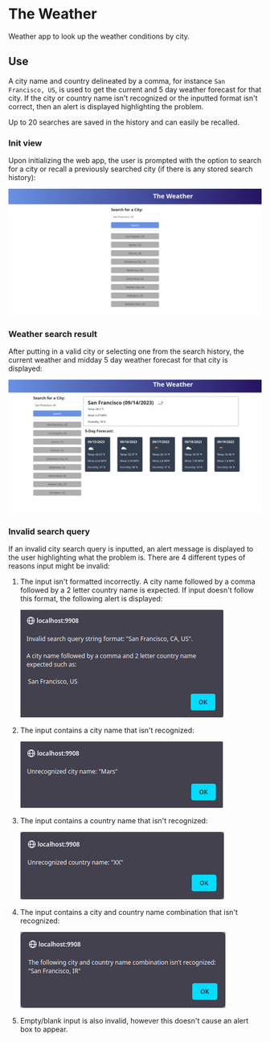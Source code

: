 # The Weather

Weather app to look up the weather conditions by city.

## Use

A city name and country delineated by a comma, for instance `San Francisco, US`, is used to get the current and 5 day
weather forecast for that city. If the city or country name isn't recognized or the inputted format isn't correct, then
an alert is displayed highlighting the problem.

Up to 20 searches are saved in the history and can easily be recalled.

### Init view

Upon initializing the web app, the user is prompted with the option to search for a city or recall a previously searched
city (if there is any stored search history):

![init screen](./docs/init.png)

### Weather search result

After putting in a valid city or selecting one from the search history, the current weather and midday 5 day weather
forecast for that city is displayed:

![weather city results](./docs/search_result.png)

### Invalid search query

If an invalid city search query is inputted, an alert message is displayed to the user highlighting what the problem is.
There are 4 different types of reasons input might be invalid:

1. The input isn't formatted incorrectly. A city name followed by a comma followed by a 2 letter country name is
   expected. If input doesn't follow this format, the following alert is displayed:

   ![format alert](./docs/format_alert.png)

1. The input contains a city name that isn't recognized:

   ![invalid city name alert](./docs/cityname_alert.png)

1. The input contains a country name that isn't recognized:

   ![invalid city name alert](./docs/countryname_alert.png)

1. The input contains a city and country name combination that isn't recognized:

   ![invalid city/country name combo alert](./docs/city_country_name_alert.png)

1. Empty/blank input is also invalid, however this doesn't cause an alert box to appear.
